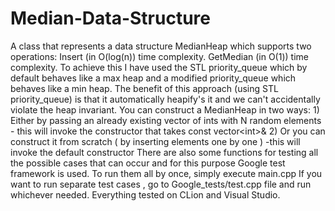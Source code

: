 # Median-Data-Structure
A class that represents a data structure MedianHeap which supports two operations: Insert (in O(log(n)) time complexity. GetMedian (in O(1)) time complexity. To achieve this I have used the STL priority_queue which by default behaves like a max heap and a modified priority_queue which behaves like a min heap. The benefit of this approach (using STL priority_queue) is that it automatically heapify's it and we can't accidentally violate the heap invariant.  You can construct a MedianHeap in two ways: 1) Either by passing an already existing vector of ints with N random elements    - this will invoke the constructor that takes const vector&lt;int>&amp; 2) Or you can construct it from scratch ( by inserting elements one by one )    -this will invoke the default constructor  There are also some functions for testing all the possible cases that can occur and for this purpose Google test framework is used.  To run them all by once, simply execute main.cpp If you want to run separate test cases , go to Google_tests/test.cpp file and run whichever needed.  Everything tested on CLion and Visual Studio.
